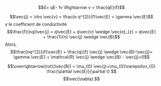 $$0= qE- fv \Rightarrow v = \frac{qE}{f}$$

$$\vec{j} = \rho \vec{v} = \frac{n q^{2}}{f}\vec{E} = \gamma \vec{E}$$
$\gamma$ le coefficient de conductivité
$$\frac{f}{nq}\vec{j} = q\vec{E} + q\vec{v} \wedge \vec{e}_{z} = q\vec{E} + \frac{1}{n} \vec{j} \wedge \vec{B}$$
Alors, 
$$\frac{nq^{2}}{f}\vec{E} + \frac{q}{f} \vec{j} \wedge \vec{B}-\vec{j}= \gamma \vec{E} + \mathcal{R} \vec{j} \wedge \vec{B} - \vec{j}=0$$


$$\overrightarrow{rot}(\vec{B}) = \mu_{0} \vec{j}+\mu_{0}\varepsilon_{0} \frac{\partial \vec{E}}{\partial t} $$
$$\vec{\nabla}.$$